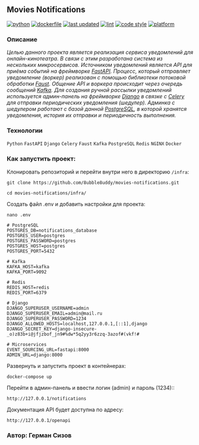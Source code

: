 ## Movies Notifications

[![python](https://img.shields.io/static/v1?label=python&message=3.8%20|%203.9%20|%203.10&color=informational)](https://github.com/8ubble8uddy/movies-notifications/actions/workflows/main.yml)
[![dockerfile](https://img.shields.io/static/v1?label=dockerfile&message=published&color=2CB3E8)](https://hub.docker.com/search?q=8ubble8uddy%2Fnotifications)
[![last updated](https://img.shields.io/static/v1?label=last%20updated&message=march%202023&color=yellow)](https://img.shields.io/static/v1?label=last%20updated&message=march%202022&color=yellow)
[![lint](https://img.shields.io/static/v1?label=lint&message=flake8%20|%20mypy&color=brightgreen)](https://github.com/8ubble8uddy/movies-notifications/actions/workflows/main.yml)
[![code style](https://img.shields.io/static/v1?label=code%20style&message=WPS&color=orange)](https://wemake-python-styleguide.readthedocs.io/en/latest/)
[![platform](https://img.shields.io/static/v1?label=platform&message=linux%20|%20macos&color=inactive)](https://github.com/8ubble8uddy/movies-notifications/actions/workflows/main.yml)

### **Описание**

_Целью данного проекта является реализация сервиса уведомлений для онлайн-кинотеатра. В связи с этим разработана система из нескольких микросервисов. Источником уведомлений является API для приёма событий на фреймворке [FastAPI](https://fastapi.tiangolo.com). Процесс, который отправляет уведомление (воркер) реализован с помощью библиотеки потоковой обработки [Faust](https://faust.readthedocs.io). Общение API и воркера происходит через очередь сообщений [Kafka](https://kafka.apache.org). Для создания ручной рассылки уведомлений используется админ-панель на фреймворке [Django](https://www.djangoproject.com) в связке с [Celery](https://docs.celeryq.dev) для  отправки периодических уведомления (шедулер). Админка с шедулером работают с базой данной [PostgreSQL](https://www.postgresql.org), в которой хранятся уведомления, история их отправки и периодичность выполнения._

### **Технологии**

```Python``` ```FastAPI``` ```Django``` ```Celery``` ```Faust``` ```Kafka``` ```PostgreSQL``` ```Redis``` ```NGINX``` ```Docker```

### **Как запустить проект:**

Клонировать репозиторий и перейти внутри него в директорию ```/infra```:
```
git clone https://github.com/8ubble8uddy/movies-notifications.git
```
```
cd movies-notifications/infra/
```

Создать файл .env и добавить настройки для проекта:
```
nano .env
```
```
# PostgreSQL
POSTGRES_DB=notifications_database
POSTGRES_USER=postgres
POSTGRES_PASSWORD=postgres
POSTGRES_HOST=postgres
POSTGRES_PORT=5432

# Kafka
KAFKA_HOST=kafka
KAFKA_PORT=9092

# Redis
REDIS_HOST=redis
REDIS_PORT=6379

# Django
DJANGO_SUPERUSER_USERNAME=admin
DJANGO_SUPERUSER_EMAIL=admin@mail.ru
DJANGO_SUPERUSER_PASSWORD=1234
DJANGO_ALLOWED_HOSTS=localhost,127.0.0.1,[::1],django
DJANGO_SECRET_KEY=django-insecure-_o)z83b+i@jfjzbof_jn9#%dw*5q2yy3r6zzq-3azof#(vkf!#

# Microservices
EVENT_SOURCING_URL=fastapi:8000
ADMIN_URL=django:8000
```

Развернуть и запустить проект в контейнерах:
```
docker-compose up
```

Перейти в админ-панель и ввести логин (admin) и пароль (1234)::
```
http://127.0.0.1/notifications
```

Документация API будет доступна по адресу:
```
http://127.0.0.1/openapi
```

### Автор: Герман Сизов